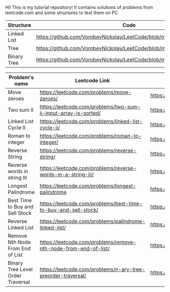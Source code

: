 Hi! This is my tutorial repository! 
It contains solutions of problems from leetcode.com and some structures to test them on PC

| Structure | Code | 
| ---------------------- | ------------- |
| Linked List  | https://github.com/VorobevNickolay/LeetCode/blob/main/SingleList.go |
| Tree  | https://github.com/VorobevNickolay/LeetCode/blob/main/TreeStruct.go  |
| Binary Tree  | https://github.com/VorobevNickolay/LeetCode/blob/main/BinaryTreeStruct.go  |

|Problem's name | Leetcode Link | Solution |
| ---------------------- | ------------- | -------------  |
| Move zeroes  | https://leetcode.com/problems/move-zeroes/  | https://github.com/VorobevNickolay/LeetCode/blob/main/moveZeroes.go |
| Two sum II | https://leetcode.com/problems/two-sum-ii-input-array-is-sorted/  | https://github.com/VorobevNickolay/LeetCode/blob/main/twoSum2.go  | 
| Linked List Cycle II | https://leetcode.com/problems/linked-list-cycle-ii/  | https://github.com/VorobevNickolay/LeetCode/blob/main/linkedListCycleII.go  | 
| Roman to integer | https://leetcode.com/problems/roman-to-integer/  | https://github.com/VorobevNickolay/LeetCode/blob/main/romanToInt.go |
| Reverse String | https://leetcode.com/problems/reverse-string/  | https://github.com/VorobevNickolay/LeetCode/blob/main/reverseString.go  | 
| Reverse words in string III | https://leetcode.com/problems/reverse-words-in-a-string-iii/ | https://github.com/VorobevNickolay/LeetCode/blob/main/reverseString.go  | 
| Longest Palindrome  | https://leetcode.com/problems/longest-palindrome  | https://github.com/VorobevNickolay/LeetCode/blob/main/longestPalindrome.go |
| Best Time to Buy and Sell Stock |  https://leetcode.com/problems/best-time-to-buy-and-sell-stock/  | https://github.com/VorobevNickolay/LeetCode/blob/main/bestTimeToBuyAndSellStocks.go |
| Reverse Linked List  |  https://leetcode.com/problems/palindrome-linked-list/  | https://github.com/VorobevNickolay/LeetCode/blob/main/reverseLinkedList.go |
| Remove Nth Node From End of List  | https://leetcode.com/problems/remove-nth-node-from-end-of-list/  | https://github.com/VorobevNickolay/LeetCode/blob/main/renoveNthNodeFromEndOfList.go |
| Binary Tree Level Order Traversal  | https://leetcode.com/problems/n-ary-tree-preorder-traversal/  | https://github.com/VorobevNickolay/LeetCode/blob/main/rn-aryTreePreorderTraversal.go |
